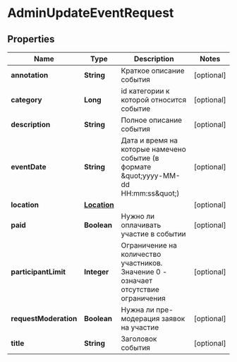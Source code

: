 # AdminUpdateEventRequest

## Properties
Name | Type | Description | Notes
------------ | ------------- | ------------- | -------------
**annotation** | **String** | Краткое описание события |  [optional]
**category** | **Long** | id категории к которой относится событие |  [optional]
**description** | **String** | Полное описание события |  [optional]
**eventDate** | **String** | Дата и время на которые намечено событие (в формате \&quot;yyyy-MM-dd HH:mm:ss\&quot;) |  [optional]
**location** | [**Location**](Location.md) |  |  [optional]
**paid** | **Boolean** | Нужно ли оплачивать участие в событии |  [optional]
**participantLimit** | **Integer** | Ограничение на количество участников. Значение 0 - означает отсутствие ограничения |  [optional]
**requestModeration** | **Boolean** | Нужна ли пре-модерация заявок на участие |  [optional]
**title** | **String** | Заголовок события |  [optional]
